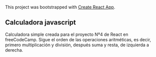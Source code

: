 This project was bootstrapped with [Create React App](https://github.com/facebook/create-react-app).

## Calculadora javascript

Calculadora simple creada para el proyecto Nº4 de React en freeCodeCamp. Sigue el orden de las operaciones aritméticas, es decir, primero multiplicación y división, después suma y resta, de izquierda a derecha.
